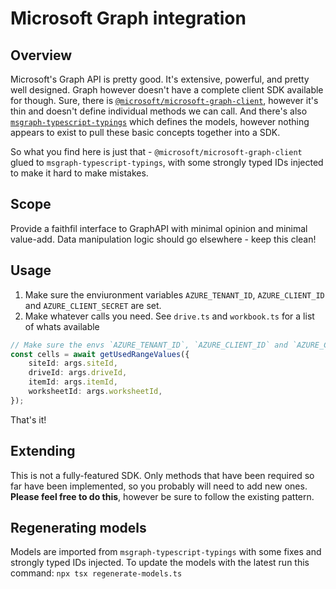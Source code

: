 # Microsoft Graph integration
## Overview
Microsoft's Graph API is pretty good. It's extensive, powerful, and pretty well designed. Graph however doesn't have a complete client SDK available for though. 
Sure, there is [`@microsoft/microsoft-graph-client`](https://www.npmjs.com/package/@microsoft/microsoft-graph-client), however it's thin and doesn't define 
individual methods we can call. And there's also [`msgraph-typescript-typings`](https://github.com/microsoftgraph/msgraph-typescript-typings) which defines 
the models, however nothing appears to exist to pull these basic concepts together into a SDK.

So what you find here is just that - `@microsoft/microsoft-graph-client` glued to `msgraph-typescript-typings`, with some strongly typed IDs injected to make it hard to make mistakes.

## Scope
Provide a faithfil interface to GraphAPI with minimal opinion and minimal value-add. Data manipulation logic should go elsewhere - keep this clean!

## Usage

1) Make sure the enviuronment variables `AZURE_TENANT_ID`, `AZURE_CLIENT_ID` and `AZURE_CLIENT_SECRET` are set.
2) Make whatever calls you need. See `drive.ts` and `workbook.ts` for a list of whats available

```typescript
// Make sure the envs `AZURE_TENANT_ID`, `AZURE_CLIENT_ID` and `AZURE_CLIENT_SECRET` are set.
const cells = await getUsedRangeValues({
    siteId: args.siteId,
    driveId: args.driveId,
    itemId: args.itemId,
    worksheetId: args.worksheetId,
});
```

That's it!

## Extending
This is not a fully-featured SDK. Only methods that have been required so far have been implemented, so you probably will need to add new ones. **Please feel free to do this**, however be sure to follow the existing pattern.

## Regenerating models
Models are imported from `msgraph-typescript-typings` with some fixes and strongly typed IDs injected. To update the models with the latest run this command: `npx tsx regenerate-models.ts`
